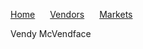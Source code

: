 <html lang="en-US">
  <head>
	  <meta charset="UTF-8">
          <meta name="viewport" content="width=device-width, initial-scale=1.0, maximum-scale=1.0, minimum-scale=1.0">
          <meta property="og:title" content="Practical Onions Links" />
          <meta name="twitter:title" content="Practical Onions Links" />
          <meta name="description" content="Includes the most current links to markets and vendors shops. Also includes some of the more popular vendor's public key as well market public key">
    <link rel="stylesheet" href="/hacker/assets/css/style.css?v=e193e8e825d1db5b6c1761cb8026a0d6f0e29142">
    <title>Practical Onions</title>
  </head>
    <body>
	    <p>
          <a href="https://michael-meade.github.io/" style="margin-right:20px">Home</a>
          <a href="https://impracticaljokers.github.io/Vendors" style="margin-right:20px">Vendors</a>
          <a href="https://impracticaljokers.github.io/Markets" style="margin-right:20px">Markets</a>
      </p
       [Vendy McVendface](vendors/VendyMcVendyFace.html).
      <font size="5">Vendy McVendface</font><br><br>
</html>
